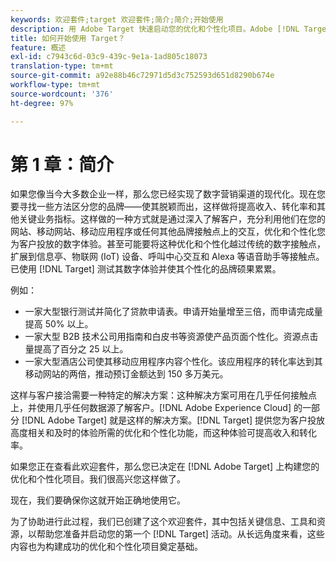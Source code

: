 ```yaml
---
keywords: 欢迎套件;target 欢迎套件;简介;简介;开始使用
description: 用 Adobe Target 快速启动您的优化和个性化项目。Adobe [!DNL Target] 欢迎工具包是一个不错的起点。
title: 如何开始使用 Target？
feature: 概述
exl-id: c7943c6d-03c9-439c-9e1a-1ad805c18073
translation-type: tm+mt
source-git-commit: a92e88b46c72971d5d3c752593d651d8290b674e
workflow-type: tm+mt
source-wordcount: '376'
ht-degree: 97%

---
```


# 第 1 章：简介

如果您像当今大多数企业一样，那么您已经实现了数字营销渠道的现代化。现在您要寻找一些方法区分您的品牌——使其脱颖而出，这样做将提高收入、转化率和其他关键业务指标。这样做的一种方式就是通过深入了解客户，充分利用他们在您的网站、移动网站、移动应用程序或任何其他品牌接触点上的交互，优化和个性化您为客户投放的数字体验。甚至可能要将这种优化和个性化越过传统的数字接触点，扩展到信息亭、物联网 (IoT) 设备、呼叫中心交互和 Alexa 等语音助手等接触点。已使用 [!DNL Target] 测试其数字体验并使其个性化的品牌硕果累累。

例如：

* 一家大型银行测试并简化了贷款申请表。申请开始量增至三倍，而申请完成量提高 50% 以上。
* 一家大型 B2B 技术公司用指南和白皮书等资源使产品页面个性化。资源点击量提高了百分之 25 以上。
* 一家大型酒店公司使其移动应用程序内容个性化。该应用程序的转化率达到其移动网站的两倍，推动预订金额达到 150 多万美元。

这样与客户接洽需要一种特定的解决方案：这种解决方案可用在几乎任何接触点上，并使用几乎任何数据源了解客户。[!DNL Adobe Experience Cloud] 的一部分 [!DNL Adobe Target] 就是这样的解决方案。[!DNL Target] 提供您为客户投放高度相关和及时的体验所需的优化和个性化功能，而这种体验可提高收入和转化率。

如果您正在查看此欢迎套件，那么您已决定在 [!DNL Adobe Target] 上构建您的优化和个性化项目。我们很高兴您这样做了。

现在，我们要确保你这就开始正确地使用它。

为了协助进行此过程，我们已创建了这个欢迎套件，其中包括关键信息、工具和资源，以帮助您准备并启动您的第一个 [!DNL Target] 活动。从长远角度来看，这些内容也为构建成功的优化和个性化项目奠定基础。
